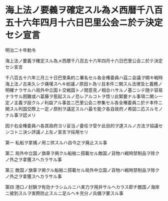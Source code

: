 # 海上法ノ要義ヲ確定スル為メ西暦千八百五十六年四月十六日巴里公会ニ於テ決定セシ宣言

明治二十年勅令

海上法ノ要義ヲ確定スル為メ西暦千八百五十六年四月十六日巴里公会ニ於テ決定セシ宣言

千八百五十六年三月三十日巴里条約ニ署名セル各全権委員ハ茲ニ会議ヲ開キ戦時海上法ノ古来久シク痛嘆スヘキ紛議ノ原因ト為リ且本件ニ関スル法律及ヒ義務ノ明確ナラサルハ局外中立国ト交戦国トノ間意見ノ相合ハサルノ基ニシテ随テ容易ナラサル困難或ハ葛藤ヲ惹起スルノ恐レアルコトヲ悟リ此緊要ナル事項ニ関シ一定ノ主義ヲ設クルノ利益アル事並ニ巴里公会ニ参集セル各全権委員ニ於テ本件ニ関スル列国交際上一定ノ原則ヲ議定スルハ最モ能ク各自政府ノ希図ニ応スルモノナル事ヲ認メリ

因テ右全権委員ハ各其政府ヨリ妥当ノ委任ヲ受ケ此目的ヲ達スルノ方法ヲ協議センコトニ決シ評議ノ上左ノ宣言ヲ採用セリ

第一 私船ヲ拿捕ノ用ニ供スルハ自今之ヲ廃止スル事

第二 局外中立国ノ旗章ヲ掲クル船舶ニ搭載セル敵国ノ貨物ハ戦時禁制品ヲ除クノ外之ヲ拿獲スヘカラサル事

第三 敵国ノ旗章ヲ掲クル船舶ニ搭載セル局外中立国ノ貨物ハ戦時禁制品ヲ除クノ外之ヲ拿獲スヘカラサル事

第四 港口ノ封鎖ヲ有効ナラシムルニハ実力ヲ用井サルヘカラス即チ敵国ノ海岸ニ接到スルヲ実際防止スルニ足ルヘキ充分ノ兵備ヲ要スル事
